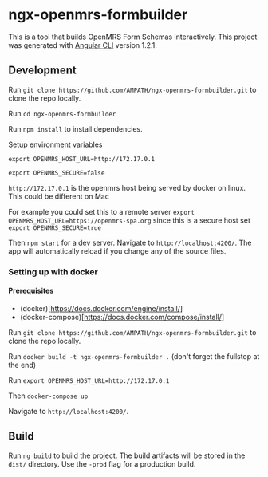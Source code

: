 # ngx-openmrs-formbuilder

This is a tool that builds OpenMRS Form Schemas interactively.
This project was generated with [Angular CLI](https://github.com/angular/angular-cli) version 1.2.1.

## Development

Run `git clone https://github.com/AMPATH/ngx-openmrs-formbuilder.git` to clone the repo locally.

Run `cd ngx-openmrs-formbuilder`

Run `npm install` to install dependencies.

Setup environment variables

`export OPENMRS_HOST_URL=http://172.17.0.1`

`export OPENMRS_SECURE=false`

`http://172.17.0.1` is the openmrs host being served by docker on linux. This could be different on Mac

For example you could set this to a remote server `export OPENMRS_HOST_URL=https://openmrs-spa.org` since this is a secure host set `export OPENMRS_SECURE=true`

Then `npm start` for a dev server. Navigate to `http://localhost:4200/`. The app will automatically reload if you change any of the source files.

### Setting up with docker

#### Prerequisites

- (docker)[https://docs.docker.com/engine/install/]
- (docker-compose)[https://docs.docker.com/compose/install/]

Run `git clone https://github.com/AMPATH/ngx-openmrs-formbuilder.git` to clone the repo locally.

Run `docker build -t ngx-openmrs-formbuilder .` (don't forget the fullstop at the end)

Run `export OPENMRS_HOST_URL=http://172.17.0.1`

Then `docker-compose up`

Navigate to `http://localhost:4200/`.

## Build

Run `ng build` to build the project. The build artifacts will be stored in the `dist/` directory. Use the `-prod` flag for a production build.
